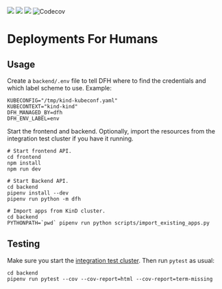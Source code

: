 [![](https://img.shields.io/badge/license-Apache%202-blue.svg)]()
[![](https://img.shields.io/badge/3.12-blue.svg)]()
[![](https://github.com/olitheolix/dfh/workflows/build/badge.svg)]()
![Codecov](https://img.shields.io/codecov/c/github/olitheolix/dfh)



# Deployments For Humans

## Usage
Create a `backend/.env` file to tell DFH where to find the credentials and
which label scheme to use. Example:

    KUBECONFIG="/tmp/kind-kubeconf.yaml"
    KUBECONTEXT="kind-kind"
    DFH_MANAGED_BY=dfh
    DFH_ENV_LABEL=env


Start the frontend and backend. Optionally, import the resources from the
integration test cluster if you have it running.

    # Start frontend API.
    cd frontend
    npm install
    npm run dev

    # Start Backend API.
    cd backend
    pipenv install --dev
    pipenv run python -m dfh

    # Import apps from KinD cluster.
    cd backend
    PYTHONPATH=`pwd` pipenv run python scripts/import_existing_apps.py

## Testing
Make sure you start the [integration test cluster](integration-test-cluster/). Then run `pytest` as usual:

    cd backend
    pipenv run pytest --cov --cov-report=html --cov-report=term-missing
